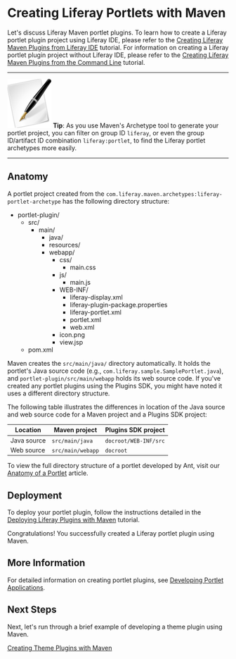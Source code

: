 # Creating Liferay Portlets with Maven [](id=creating-liferay-portlets-with-maven-lp-6-2-develop-tutorial)

Let's discuss Liferay Maven portlet plugins. To learn how to create a Liferay
portlet plugin project using Liferay IDE, please refer to the [Creating Liferay
Maven Plugins from Liferay IDE](http://www.liferay.com) tutorial. For information on creating a Liferay
portlet plugin project without Liferay IDE, please refer to the [Creating
Liferay Maven Plugins from the Command Line](http://www.liferay.com) tutorial.

---

![tip](../../images/tip-pen-paper.png) **Tip**: As you use Maven's Archetype
tool to generate your portlet project, you can filter on group ID `liferay`, or
even the group ID/artifact ID combination `liferay:portlet`, to 
find the Liferay portlet archetypes more easily. 

---

## Anatomy [](id=anatomy-lp-6-2-develop-tutorial-1)

A portlet project created from the
`com.liferay.maven.archetypes:liferay-portlet-archetype` has the following
directory structure: 

- portlet-plugin/
    - src/
        - main/
            - java/
            - resources/
            - webapp/
                - css/
                    - main.css
                - js/
                    - main.js
                - WEB-INF/
                    - liferay-display.xml
                    - liferay-plugin-package.properties
                    - liferay-portlet.xml
                    - portlet.xml
                    - web.xml
                - icon.png
                - view.jsp
    - pom.xml

Maven creates the `src/main/java/` directory automatically. It holds the
portlet's Java source code (e.g., `com.liferay.sample.SamplePortlet.java`), and
`portlet-plugin/src/main/webapp` holds its web source code. If you've created
any portlet plugins using the Plugins SDK, you might have noted it uses a
different directory structure. 

The following table illustrates the differences in location of the Java source
and web source code for a Maven project and a Plugins SDK project: 

Location    | Maven project     | Plugins SDK project   |
----------- | ----------------- | --------------------- |
Java source | `src/main/java`   | `docroot/WEB-INF/src` |
Web source  | `src/main/webapp` | `docroot`             |

To view the full directory structure of a portlet developed by Ant, visit our
[Anatomy of a Portlet](http://www.liferay.com) article. 

## Deployment [](id=deployment-lp-6-2-develop-tutorial-1)

To deploy your portlet plugin, follow the instructions detailed in the 
[Deploying Liferay Plugins with Maven](http://www.liferay.com) tutorial. 

Congratulations! You successfully created a Liferay portlet plugin using Maven. 

## More Information [](id=more-information-lp-6-2-develop-tutorial-1)

For detailed information on creating portlet plugins, see 
[Developing Portlet Applications](http://www.liferay.com). 

## Next Steps [](id=next-steps-lp-6-2-develop-tutorial-4)

Next, let's run through a brief example of developing a theme plugin using
Maven.

[Creating Theme Plugins with Maven](http://www.liferay.com)
